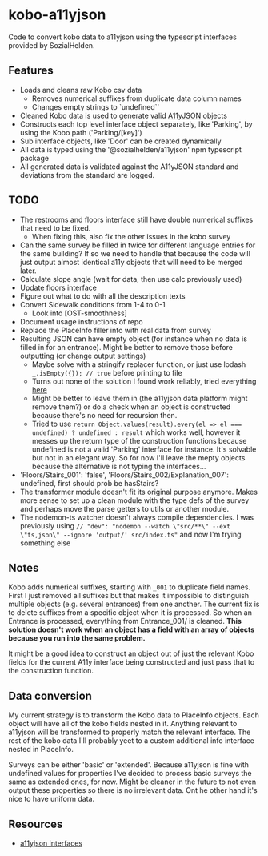 # kobo-a11yjson
Code to convert kobo data to a11yjson using the typescript interfaces provided by SozialHelden.

## Features
- Loads and cleans raw Kobo csv data
  + Removes numerical suffixes from duplicate data column names
  + Changes empty strings to `undefined``
- Cleaned Kobo data is used to generate valid [A11yJSON](https://github.com/sozialhelden/a11yjson) objects
- Constructs each top level interface object separately, like 'Parking', by using the Kobo path ('Parking/[key]')
- Sub interface objects, like 'Door' can be created dynamically
- All data is typed using the '@sozialhelden/a11yjson' npm typescript package
- All generated data is validated against the A11yJSON standard and deviations from the standard are logged.

## TODO
- The restrooms and floors interface still have double numerical suffixes that need to be fixed.
  + When fixing this, also fix the other issues in the kobo survey
- Can the same survey be filled in twice for different language entries for the same building? If so we need to handle that because the code will just output almost identical a11y objects that will need to be merged later.
- Calculate slope angle (wait for data, then use calc previously used)
- Update floors interface
- Figure out what to do with all the description texts
- Convert Sidewalk conditions from 1-4 to 0-1
  + Look into [OST-smoothness]
- Document usage instructions of repo
- Replace the PlaceInfo filler info with real data from survey
- Resulting JSON can have empty object (for instance when no data is filled in for an entrance). Might be better to remove those before outputting (or change output settings)
  + Maybe solve with a stringify replacer function, or just use lodash `_.isEmpty({}); // true` before printing to file
  + Turns out none of the solution I found work reliably, tried everything [here](https://stackoverflow.com/questions/38275753/how-to-remove-empty-values-from-object-using-lodash)
  + Might be better to leave them in (the a11yjson data platform might remove them?) or do a check when an object is constructed because there's no need for recursion then.
  + Tried to use `return Object.values(result).every(el => el === undefined) ? undefined : result` which works well, however it messes up the return type of the construction functions because undefined is not a valid 'Parking' interface for instance. It's solvable but not in an elegant way. So for now I'll leave the mepty objects because the alternative is not typing the interfaces...
-   'Floors/Stairs_001': 'false', 'Floors/Stairs_002/Explanation_007': undefined, first should prob be hasStairs?
-   The transformer module doesn't fit its original purpose anymore. Makes more sense to set up a clean module with the type defs of the survey and perhaps move the parse getters to utils or another module.
-   The nodemon-ts watcher doesn't always compile dependencies. I was previously using `// "dev": "nodemon --watch \"src/**\" --ext \"ts,json\" --ignore 'output/' src/index.ts"` and now I'm trying something else

## Notes
Kobo adds numerical suffixes, starting with `_001` to duplicate field names. First I just removed all suffixes but that makes it impossible to distinguish multiple objects (e.g. several entrances) from one another. The current fix is to delete suffixes from a specific object when it is processed. So when an Entrance is processed, everything from Entrance_001/ is cleaned.
**This solution doesn't work when an object has a field with an array of objects because you run into the same problem.**

It might be a good idea to construct an object out of just the relevant Kobo fields for the current A11y interface being constructed and just pass that to the construction function.

## Data conversion
My current strategy is to transform the Kobo data to PlaceInfo objects. Each object will have all of the kobo fields nested in it. Anything relevant to a11yjson will be transformed to properly match the relevant interface. The rest of the kobo data I'll probably yeet to a custom additional info interface nested in PlaceInfo.

Surveys can be either 'basic' or 'extended'. Because a11yjson is fine with undefined values for properties I've decided to process basic surveys the same as extended ones, for now. Might be cleaner in the future to not even output these properties so there is no irrelevant data. Ont he other hand it's nice to have uniform data.

## Resources
- [a11yjson interfaces](https://github.com/sozialhelden/a11yjson/blob/main/docs/3-interfaces.md)